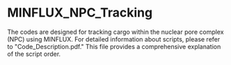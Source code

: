# MINFLUX_NPC_Tracking
The codes are designed for tracking cargo within the nuclear pore complex (NPC) using MINFLUX. For detailed information about scripts, please refer to "Code_Description.pdf." This file provides a comprehensive explanation of the script order.

